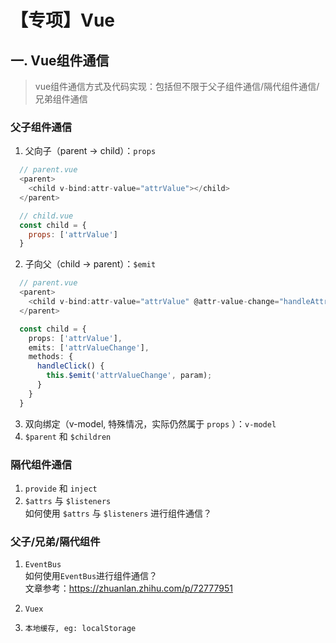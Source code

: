 # 【专项】Vue

## 一. Vue组件通信
> vue组件通信方式及代码实现：包括但不限于父子组件通信/隔代组件通信/兄弟组件通信
### 父子组件通信
  1. 父向子（parent -> child）：`props`
```javascript
  // parent.vue
  <parent>
    <child v-bind:attr-value="attrValue"></child>
  </parent>

  // child.vue
  const child = {
    props: ['attrValue']
  }
```

  2. 子向父（child -> parent）：`$emit`

```typescript
  // parent.vue
  <parent>
    <child v-bind:attr-value="attrValue" @attr-value-change="handleAttrValueChange"></child>
  </parent>

  const child = {
    props: ['attrValue'],
    emits: ['attrValueChange'],
    methods: {
      handleClick() {
        this.$emit('attrValueChange', param);
      }
    }
  }
```
  3. 双向绑定（v-model, 特殊情况，实际仍然属于 `props` ）：`v-model`
  4. `$parent` 和 `$children`

### 隔代组件通信
  1. `provide` 和 `inject`
  2. `$attrs` 与 `$listeners`  
   如何使用 `$attrs` 与 `$listeners` 进行组件通信？

### 父子/兄弟/隔代组件
  1. `EventBus`  
    如何使用`EventBus`进行组件通信？  
    文章参考：https://zhuanlan.zhihu.com/p/72777951

  2. `Vuex` 
  3. `本地缓存, eg: localStorage`